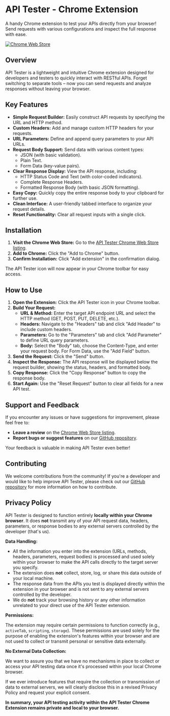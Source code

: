# API Tester - Chrome Extension

A handy Chrome extension to test your APIs directly from your browser! Send requests with various configurations and inspect the full response with ease.

[![Chrome Web Store](https://developer.chrome.com/static/docs/webstore/branding/image/tbyBjqi7Zu733AAKA5n4.png)](https://chromewebstore.google.com/detail/mini-api-test/penoflfnnofbobilcdclllkckijedngc)


## Overview

API Tester is a lightweight and intuitive Chrome extension designed for developers and testers to quickly interact with RESTful APIs. Forget switching to separate tools – now you can send requests and analyze responses without leaving your browser.

## Key Features

* **Simple Request Builder:** Easily construct API requests by specifying the URL and HTTP method.
* **Custom Headers:** Add and manage custom HTTP headers for your requests.
* **URL Parameters:** Define and append query parameters to your API URLs.
* **Request Body Support:** Send data with various content types:
    * JSON (with basic validation).
    * Plain Text.
    * Form Data (key-value pairs).
* **Clear Response Display:** View the API response, including:
    * HTTP Status Code and Text (with color-coded indicators).
    * Complete Response Headers.
    * Formatted Response Body (with basic JSON formatting).
* **Easy Copy:** Quickly copy the entire response body to your clipboard for further use.
* **Clean Interface:** A user-friendly tabbed interface to organize your request details.
* **Reset Functionality:** Clear all request inputs with a single click.

## Installation

1.  **Visit the Chrome Web Store:** Go to the [API Tester Chrome Web Store listing](https://chromewebstore.google.com/detail/mini-api-test/penoflfnnofbobilcdclllkckijedngc).
2.  **Add to Chrome:** Click the "Add to Chrome" button.
3.  **Confirm Installation:** Click "Add extension" in the confirmation dialog.

The API Tester icon will now appear in your Chrome toolbar for easy access.

## How to Use

1.  **Open the Extension:** Click the API Tester icon in your Chrome toolbar.
2.  **Build Your Request:**
    * **URL & Method:** Enter the target API endpoint URL and select the HTTP method (GET, POST, PUT, DELETE, etc.).
    * **Headers:** Navigate to the "Headers" tab and click "Add Header" to include custom headers.
    * **Parameters:** Go to the "Parameters" tab and click "Add Parameter" to define URL query parameters.
    * **Body:** Select the "Body" tab, choose the Content-Type, and enter your request body. For Form Data, use the "Add Field" button.
3.  **Send the Request:** Click the "Send" button.
4.  **Inspect the Response:** The API response will be displayed below the request builder, showing the status, headers, and formatted body.
5.  **Copy Response:** Click the "Copy Response" button to copy the response body.
6.  **Start Again:** Use the "Reset Request" button to clear all fields for a new API test.

## Support and Feedback

If you encounter any issues or have suggestions for improvement, please feel free to:

* **Leave a review** on the [Chrome Web Store listing](https://chromewebstore.google.com/detail/mini-api-test/penoflfnnofbobilcdclllkckijedngc).
* **Report bugs or suggest features** on our [GitHub repository](https://github.com/jivfur/chrome-api-tester/issues).

Your feedback is valuable in making API Tester even better!

## Contributing

We welcome contributions from the community! If you're a developer and would like to help improve API Tester, please check out our [GitHub repository](https://github.com/jivfur/chrome-api-tester) for more information on how to contribute.

## Privacy Policy

API Tester is designed to function entirely **locally within your Chrome browser**. It does **not** transmit any of your API request data, headers, parameters, or response bodies to any external servers controlled by the developer (that's us).

**Data Handling:**

* All the information you enter into the extension (URLs, methods, headers, parameters, request bodies) is processed and used solely within your browser to make the API calls directly to the target server you specify.
* The extension does **not** collect, store, log, or share this data outside of your local machine.
* The response data from the APIs you test is displayed directly within the extension in your browser and is not sent to any external servers controlled by the developer.
* We do **not** track your browsing history or any other information unrelated to your direct use of the API Tester extension.

**Permissions:**

The extension may require certain permissions to function correctly (e.g., `activeTab`, `scripting`, `storage`). These permissions are used solely for the purpose of enabling the extension's features within your browser and are not used to collect or transmit personal or sensitive data externally.

**No External Data Collection:**

We want to assure you that we have no mechanisms in place to collect or access your API testing data once it's processed within your local Chrome browser.

If we ever introduce features that require the collection or transmission of data to external servers, we will clearly disclose this in a revised Privacy Policy and request your explicit consent.

**In summary, your API testing activity within the API Tester Chrome Extension remains private and local to your browser.**
